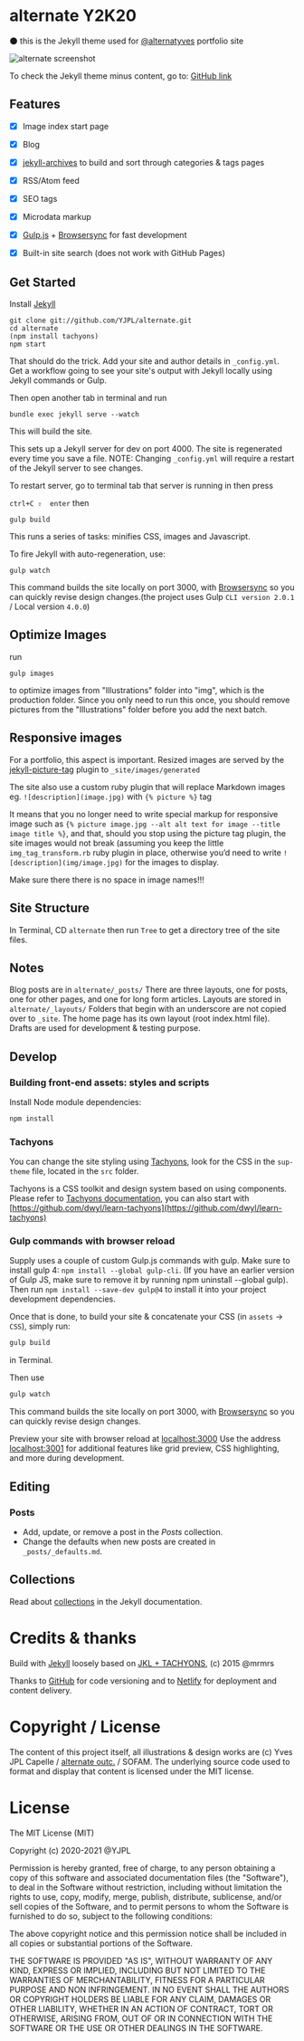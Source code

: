 # alternate Y2K20
:new_moon: this is the Jekyll theme used for [@alternatyves](https://alternatyves.com) portfolio site

![alternate screenshot](img/alternate-JKLL.png)

To check the Jekyll theme minus content, go to: [GitHub link](https://yjpl.github.io/alternate/)

## Features
- [x] Image index start page
- [x] Blog
- [x] [jekyll-archives](https://github.com/jekyll/jekyll-archives) to build and sort through categories & tags pages
- [x] RSS/Atom feed
- [x] SEO tags
- [x] Microdata markup
- [x] [Gulp.js](https://gulpjs.com) + [Browsersync](https://www.browsersync.io) for fast development
- [x] Built-in site search (does not work with GitHub Pages)


## Get Started

Install [Jekyll](https://jekyllrb.com/docs/installation/)

```
git clone git://github.com/YJPL/alternate.git
cd alternate
(npm install tachyons)
npm start
```
That should do the trick.
Add your site and author details in `_config.yml`.
Get a workflow going to see your site's output with Jekyll locally using Jekyll commands or Gulp.

Then open another tab in terminal and run

```
bundle exec jekyll serve --watch
```

This will build the site.

This sets up a Jekyll server for dev on port 4000. The site is regenerated every time you save a file.
NOTE: Changing ```_config.yml``` will require a restart of the Jekyll server to see changes.

To restart server, go to terminal tab that server is running in then press

`ctrl+C ⇧  enter`
then

`gulp build`

This runs a series of tasks: minifies CSS, images and Javascript.


To fire Jekyll with auto-regeneration, use:

`gulp watch`

This command builds the site locally on port 3000, with [Browsersync](https://www.browsersync.io) so you can quickly revise design changes.(the project uses Gulp `CLI version 2.0.1` / Local version `4.0.0`)


## Optimize Images

run

`gulp images`

to optimize images from "Illustrations" folder into "img", which is the production folder.
Since you only need to run this once, you should remove pictures from the "Illustrations" folder before you add the next batch.

## Responsive images
For a portfolio, this aspect is important. Resized images are served by the [jekyll-picture-tag](https://github.com/rbuchberger/jekyll_picture_tag) plugin to `_site/images/generated`

The site also use a custom ruby plugin that will replace Markdown images eg. `![description](image.jpg)` with `{% picture %}` tag

It means that you no longer need to write special markup for responsive image such as `{% picture image.jpg --alt alt text for image --title image title %}`, and that, should you stop using the picture tag plugin, the site images would not break (assuming you keep the little `img_tag_transform.rb` ruby plugin in place, otherwise you’d need to write `![description](img/image.jpg)` for the images to display.

Make sure there there is no space in image names!!!

## Site Structure

In Terminal, CD `alternate` then run `Tree` to get a directory tree of the site files.

## Notes
Blog posts are in `alternate/_posts/`
There are three layouts, one for posts, one for other pages, and one for long form articles. Layouts are stored
in `alternate/_layouts/` Folders that begin with an underscore are not copied over to
`_site`. The home page has its own layout (root index.html file). Drafts are used for development & testing purpose.

## Develop

### Building front-end assets: styles and scripts

Install Node module dependencies:

~~~bash
npm install
~~~


### Tachyons

You can change the site styling using [Tachyons](http://tachyons.io), look for the CSS in the `sup-theme` file, located in the `src` folder.

Tachyons is a CSS toolkit and design system based on using components. Please refer to [Tachyons documentation](http://tachyons.io/docs/), you can also start with [https://github.com/dwyl/learn-tachyons](https://github.com/dwyl/learn-tachyons)

### Gulp commands with browser reload

Supply uses a couple of custom Gulp.js commands with gulp. Make sure to install gulp 4: `npm install --global gulp-cli`. (If you have an earlier version of Gulp JS, make sure to remove it by running npm uninstall --global gulp).  Then run `npm install --save-dev gulp@4` to install it into your project development dependencies.

Once that is done, to build your site & concatenate your CSS (in `assets` -> `CSS`), simply run:

~~~bash
gulp build
~~~

in Terminal.

Then use


~~~bash
gulp watch
~~~

This command builds the site locally on port 3000, with [Browsersync](https://www.browsersync.io) so you can quickly revise design changes.


Preview your site with browser reload at [localhost:3000](http://localhost:3000)
Use the address [localhost:3001](http://localhost:3001) for additional features like grid preview, CSS highlighting, and more during development.


## Editing

### Posts

* Add, update, or remove a post in the *Posts* collection.
* Change the defaults when new posts are created in `_posts/_defaults.md`.

## Collections

Read about [collections](https://jekyllrb.com/docs/collections/) in the Jekyll documentation.

# Credits & thanks

Build with [Jekyll](https://jekyllrb.com) loosely based on [JKL + TACHYONS](https://github.com:mrmrs/jkl-tachyons), (c) 2015 @mrmrs

Thanks to [GitHub](https://github.com/) for code versioning and to [Netlify](https://www.netlify.com) for deployment and content delivery.

# Copyright / License

The content of this project itself, all illustrations & design works are (c) Yves JPL Capelle / [alternate outc.](https://alternatyves.com) / SOFAM. The underlying source code used to format and display that content is licensed under the MIT license.

# License

The MIT License (MIT)

Copyright (c) 2020-2021 @YJPL

Permission is hereby granted, free of charge, to any person obtaining a copy
of this software and associated documentation files (the "Software"), to deal
in the Software without restriction, including without limitation the rights
to use, copy, modify, merge, publish, distribute, sublicense, and/or sell
copies of the Software, and to permit persons to whom the Software is
furnished to do so, subject to the following conditions:

The above copyright notice and this permission notice shall be included in
all copies or substantial portions of the Software.

THE SOFTWARE IS PROVIDED "AS IS", WITHOUT WARRANTY OF ANY KIND, EXPRESS OR
IMPLIED, INCLUDING BUT NOT LIMITED TO THE WARRANTIES OF MERCHANTABILITY,
FITNESS FOR A PARTICULAR PURPOSE AND NON INFRINGEMENT. IN NO EVENT SHALL THE
AUTHORS OR COPYRIGHT HOLDERS BE LIABLE FOR ANY CLAIM, DAMAGES OR OTHER
LIABILITY, WHETHER IN AN ACTION OF CONTRACT, TORT OR OTHERWISE, ARISING FROM,
OUT OF OR IN CONNECTION WITH THE SOFTWARE OR THE USE OR OTHER DEALINGS IN
THE SOFTWARE.
